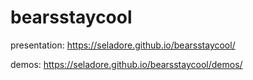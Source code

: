 # bearsstaycool

presentation: <https://seladore.github.io/bearsstaycool/>

demos: <https://seladore.github.io/bearsstaycool/demos/>
